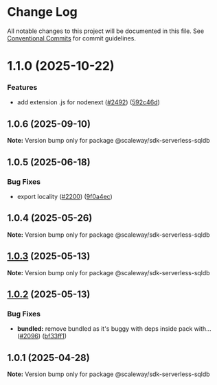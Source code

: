 # Change Log

All notable changes to this project will be documented in this file.
See [Conventional Commits](https://conventionalcommits.org) for commit guidelines.

# 1.1.0 (2025-10-22)

### Features

- add extension .js for nodenext ([#2492](https://github.com/scaleway/scaleway-sdk-js/issues/2492)) ([592c46d](https://github.com/scaleway/scaleway-sdk-js/commit/592c46df916c5b8b35f26c13b626eee797970f5d))

## 1.0.6 (2025-09-10)

**Note:** Version bump only for package @scaleway/sdk-serverless-sqldb

## 1.0.5 (2025-06-18)

### Bug Fixes

- export locality ([#2200](https://github.com/scaleway/scaleway-sdk-js/issues/2200)) ([9f0a4ec](https://github.com/scaleway/scaleway-sdk-js/commit/9f0a4ec19e377cd90c5829604467c09a2088a38c))

## 1.0.4 (2025-05-26)

**Note:** Version bump only for package @scaleway/sdk-serverless-sqldb

## [1.0.3](https://github.com/scaleway/scaleway-sdk-js/compare/@scaleway/sdk-serverless-sqldb@1.0.2...@scaleway/sdk-serverless-sqldb@1.0.3) (2025-05-13)

**Note:** Version bump only for package @scaleway/sdk-serverless-sqldb

## [1.0.2](https://github.com/scaleway/scaleway-sdk-js/compare/@scaleway/sdk-serverless-sqldb@1.0.1...@scaleway/sdk-serverless-sqldb@1.0.2) (2025-05-13)

### Bug Fixes

- **bundled:** remove bundled as it's buggy with deps inside pack with… ([#2096](https://github.com/scaleway/scaleway-sdk-js/issues/2096)) ([bf33ff1](https://github.com/scaleway/scaleway-sdk-js/commit/bf33ff1f9cdd951add94817dac27239c86ef5437))

## 1.0.1 (2025-04-28)

**Note:** Version bump only for package @scaleway/sdk-serverless-sqldb
